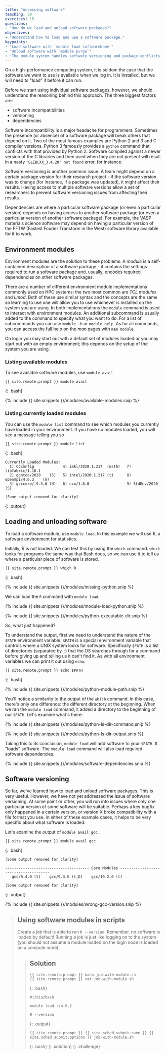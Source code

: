 ```yaml
---
title: "Accessing software"
teaching: 30
exercises: 15
questions:
- "How do we load and unload software packages?"
objectives:
- "Understand how to load and use a software package."
keypoints:
- "Load software with `module load softwareName`"
- "Unload software with `module purge`"
- "The module system handles software versioning and package conflicts for you automatically."
---
```


On a high-performance computing system, it is seldom the case that the software we want to use is
available when we log in. It is installed, but we will need to "load" it before it can run.

Before we start using individual software packages, however, we should understand the reasoning
behind this approach. The three biggest factors are:

- software incompatibilities
- versioning
- dependencies

Software incompatibility is a major headache for programmers. Sometimes the presence (or absence) of
a software package will break others that depend on it. Two of the most famous examples are Python 2
and 3 and C compiler versions. Python 3 famously provides a `python` command that conflicts with
that provided by Python 2. Software compiled against a newer version of the C libraries and then
used when they are not present will result in a nasty `'GLIBCXX_3.4.20' not found` error, for
instance.

Software versioning is another common issue. A team might depend on a certain package version for
their research project - if the software version was to change (for instance, if a package was
updated), it might affect their results. Having access to multiple software versions allow a set of
researchers to prevent software versioning issues from affecting their results.

Dependencies are where a particular software package (or even a particular version)
depends on having access to another software package (or even a particular version of
another software package). For example, the VASP materials science software may 
depend on having a particular version of the FFTW (Fastest Fourier Transform in the West)
software library available for it to work.

## Environment modules

Environment modules are the solution to these problems.
A *module* is a self-contained description of a software package - 
it contains the settings required to run a software package 
and, usually, encodes required dependencies on other software packages.

There are a number of different environment module implementations commonly
used on HPC systems: the two most common are *TCL modules* and *Lmod*. Both of
these use similar syntax and the concepts are the same so learning to use one will
allow you to use whichever is installed on the system you are using. In both 
implementations the `module` command is used to interact with environment modules. An
additional subcommand is usually added to the command to specify what you want to do. For a list
of subcommands you can use `module -h` or `module help`. As for all commands, you can 
access the full help on the *man* pages with `man module`.

On login you may start out with a default set of modules loaded or you may start out
with an empty environment; this depends on the setup of the system you are using.

### Listing available modules

To see available software modules, use `module avail`

```
{{ site.remote.prompt }} module avail
```
{: .bash}

{% include {{ site.snippets }}/modules/available-modules.snip %}

### Listing currently loaded modules

You can use the `module list` command to see which modules you currently have loaded
in your environment. If you have no modules loaded, you will see a message telling you
so

```
{{ site.remote.prompt }} module list
```
{: .bash}

```
Currently Loaded Modules:
  1) CCconfig             4) imkl/2020.1.217  (math)   7) libfabric/1.10.1
  2) gentoo/2020    (S)   5) intel/2020.1.217 (t)      8) openmpi/4.0.3    (m)
  3) gcccore/.9.3.0 (H)   6) ucx/1.8.0                 9) StdEnv/2020      (S)

[Some output removed for clarity]
```
{: .output}

## Loading and unloading software

To load a software module, use `module load`.
In this example we will use R, a software environment for statistics.

Initially, R is not loaded. 
We can test this by using the `which` command.
`which` looks for programs the same way that Bash does,
so we can use it to tell us where a particular piece of software is stored.

```
{{ site.remote.prompt }} which R
```
{: .bash}

{% include {{ site.snippets }}/modules/missing-python.snip %}

We can load the `R` command with `module load`:

{% include {{ site.snippets }}/modules/module-load-python.snip %}

{% include {{ site.snippets }}/modules/python-executable-dir.snip %}

So, what just happened?

To understand the output, first we need to understand the nature of the `$PATH` environment
variable. `$PATH` is a special environment variable that controls where a UNIX system looks for
software. Specifically `$PATH` is a list of directories (separated by `:`) that the OS searches
through for a command before giving up and telling us it can't find it. As with all environment
variables we can print it out using `echo`.

```
{{ site.remote.prompt }} echo $PATH
```
{: .bash}

{% include {{ site.snippets }}/modules/python-module-path.snip %}

You'll notice a similarity to the output of the `which` command. In this case, there's only one
difference: the different directory at the beginning. When we ran the `module load` command,
it added a directory to the beginning of our `$PATH`. Let's examine what's there:

{% include {{ site.snippets }}/modules/python-ls-dir-command.snip %}

{% include {{ site.snippets }}/modules/python-ls-dir-output.snip %}

Taking this to its conclusion, `module load` will add software to your `$PATH`. It "loads"
software. The `module load` command will also load required software dependencies.

{% include {{ site.snippets }}/modules/software-dependencies.snip %}

## Software versioning

So far, we've learned how to load and unload software packages. This is very useful. However, we
have not yet addressed the issue of software versioning. At some point or other, you will run into
issues where only one particular version of some software will be suitable. Perhaps a key bugfix
only happened in a certain version, or version X broke compatibility with a file format you use. In
either of these example cases, it helps to be very specific about what software is loaded.

Let's examine the output of `module avail gcc`.

```
{{ site.remote.prompt }} module avail gcc
```
{: .bash}

```
[Some output removed for clarity]

-------------------------------------- Core Modules --------------------------------------
   gcc/8.4.0 (t)    gcc/9.3.0 (t,D)    gcc/10.2.0 (t)

[Some output removed for clarity]
```
{: .output}

{% include {{ site.snippets }}/modules/wrong-gcc-version.snip %}

> ## Using software modules in scripts
>
> Create a job that is able to run `R --version`. Remember, no software is loaded by default!
> Running a job is just like logging on to the system (you should not assume a module loaded on the
> login node is loaded on a compute node).
>
> > ## Solution
> >
> > ```
> > {{ site.remote.prompt }} nano job-with-module.sh
> > {{ site.remote.prompt }} cat job-with-module.sh
> > ```
> > {: .bash}
> >
> > ```
> > #!/bin/bash
> > 
> > module load r/4.0.2
> > 
> > R --version
> > ```
> > {: .output}
> > 
> > ```
> > {{ site.remote.prompt }} {{ site.sched.submit.name }} {{ site.sched.submit.options }} job-with-module.sh
> > ```
> > {: .bash}
> {: .solution}
{: .challenge}

